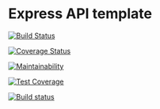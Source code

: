 # Express API template

[![Build Status](https://travis-ci.com/Ahmzyjazzy/express-api-template.svg?branch=main)](https://travis-ci.com/Ahmzyjazzy/express-api-template)

[![Coverage Status](https://coveralls.io/repos/github/Ahmzyjazzy/express-api-template/badge.svg?branch=main)](https://coveralls.io/github/Ahmzyjazzy/express-api-template?branch=main)

[![Maintainability](https://api.codeclimate.com/v1/badges/4613de9a96527768a065/maintainability)](https://codeclimate.com/github/Ahmzyjazzy/express-api-template/maintainability)

[![Test Coverage](https://api.codeclimate.com/v1/badges/4613de9a96527768a065/test_coverage)](https://codeclimate.com/github/Ahmzyjazzy/express-api-template/test_coverage)

[![Build status](https://ci.appveyor.com/api/projects/status/tb1c2ax6g3jyjldt/branch/main?svg=true)](https://ci.appveyor.com/project/Ahmzyjazzy/express-api-template/branch/main)
